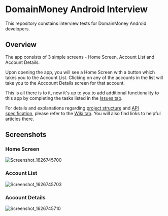 # DomainMoney Android Interview

This repository constains interview tests for DomainMoney Android developers.

## Overview

The app consists of 3 simple screens - Home Screen, Account List and Account Details.

Upon opening the app, you will see a Home Screen with a button which takes you to the Account List. Clicking on any of the accounts in the list will take you to the Accoount Details screen for that account.

This is all there is to it, now it's up to you to add additional functionality to this app by completing the tasks listed in the [Issues tab](https://github.com/domainmoney/dm-android-interview/issues).

For details and explanations regarding [project structure](https://github.com/domainmoney/dm-android-interview/wiki/Project-Structure) and [API specification](https://github.com/domainmoney/dm-android-interview/wiki/API-Specification), please refer to the [Wiki tab](https://github.com/domainmoney/dm-android-interview/wiki). You will also find links to helpful articles there.

## Screenshots

### Home Screen
![Screenshot_1626745700](https://user-images.githubusercontent.com/86247858/126250264-a7ec537d-0fc0-4b20-a84f-4ea151e14f44.png)

### Account List
![Screenshot_1626745703](https://user-images.githubusercontent.com/86247858/126250312-ed2001db-7f82-4ff0-8356-ad4b3c03786a.png)

### Account Details
![Screenshot_1626745710](https://user-images.githubusercontent.com/86247858/126250326-3c6172ab-3b5a-4bc4-a06d-5fa91265098e.png)
